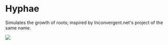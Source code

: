 # Hyphae
Simulates the growth of roots; inspired by Inconvergent.net's project of the same name.

![](http://imgur.com/wbHexGp.gifv)
